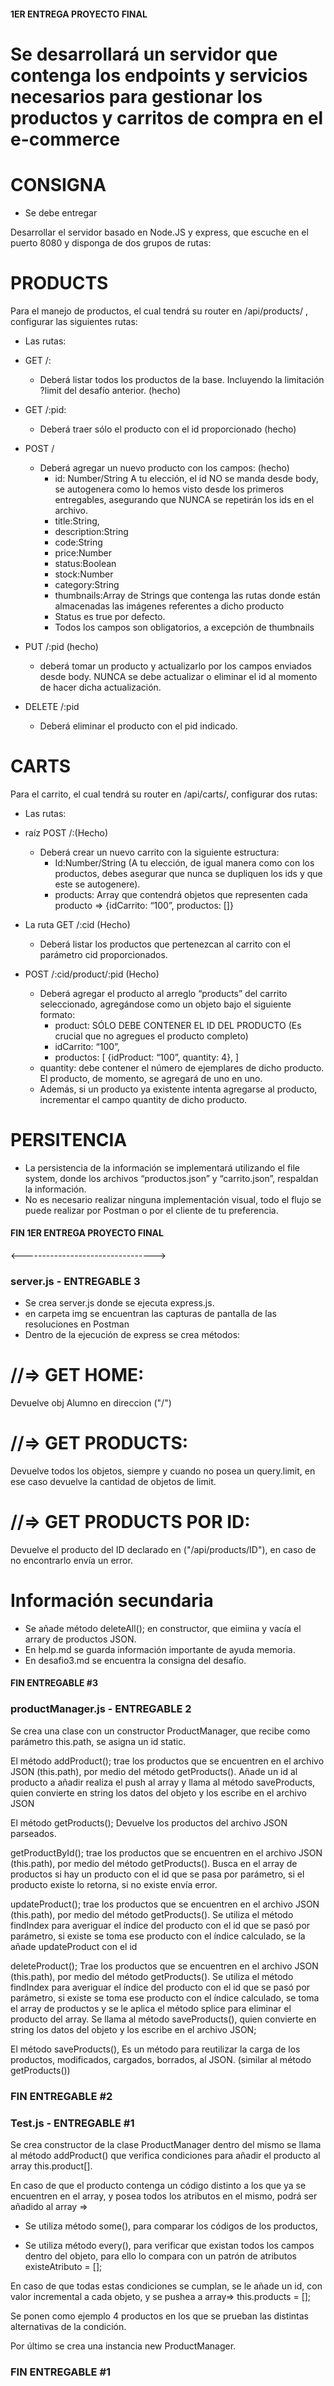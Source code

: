 #### 1ER ENTREGA PROYECTO FINAL ####

# Se desarrollará un servidor que contenga los endpoints y servicios necesarios para gestionar los productos y carritos de compra en el e-commerce #


# CONSIGNA #

* Se debe entregar

Desarrollar el servidor basado en Node.JS y express, que escuche en el puerto 8080 y disponga de dos grupos de rutas: 



# PRODUCTS #
Para el manejo de productos, el cual tendrá su router en /api/products/ , configurar las siguientes rutas:

* Las rutas:
+ GET /: 
    -  Deberá listar todos los productos de la base. Incluyendo la limitación ?limit del desafío anterior. (hecho)

+ GET /:pid:
    -  Deberá traer sólo el producto con el id proporcionado (hecho)

+ POST / 
    -  Deberá agregar un nuevo producto con los campos: (hecho)
        * id: Number/String  A tu elección, el id NO se manda desde body, se autogenera como lo hemos visto desde los primeros entregables, asegurando que NUNCA se repetirán los ids en el archivo.
        * title:String,
        * description:String
        * code:String
        * price:Number
        * status:Boolean
        * stock:Number 
        * category:String
        * thumbnails:Array de Strings que contenga las rutas donde están almacenadas las imágenes referentes a dicho producto
        * Status es true por defecto.
        * Todos los campos son obligatorios, a excepción de thumbnails

+ PUT /:pid (hecho)
    - deberá tomar un producto y actualizarlo por los campos enviados desde body. NUNCA se debe actualizar o eliminar el id al momento de hacer dicha actualización.

+ DELETE /:pid 
    - Deberá eliminar el producto con el pid indicado.



# CARTS #
Para el carrito, el cual tendrá su router en /api/carts/, configurar dos rutas:

* Las rutas:
+ raíz POST /:(Hecho)
    - Deberá crear un nuevo carrito con la siguiente estructura:
        * Id:Number/String (A tu elección, de igual manera como con los productos, debes asegurar que nunca se dupliquen los ids y que este se autogenere).
        * products: Array que contendrá objetos que representen cada producto => {idCarrito: “100”, productos: []}

+ La ruta GET /:cid (Hecho)
    - Deberá listar los productos que pertenezcan al carrito con el parámetro cid proporcionados.

+ POST /:cid/product/:pid (Hecho)
    - Deberá agregar el producto al arreglo “products” del carrito seleccionado, agregándose como un objeto bajo el siguiente formato:
        * product: SÓLO DEBE CONTENER EL ID DEL PRODUCTO (Es crucial que no agregues el producto completo)
        - idCarrito: “100”,
        - productos: [ {idProduct: “100”, quantity: 4}, ]
    - quantity: debe contener el número de ejemplares de dicho producto. El producto, de momento, se agregará de uno en uno.
    - Además, si un producto ya existente intenta agregarse al producto, incrementar el campo quantity de dicho producto. 



# PERSITENCIA #
* La persistencia de la información se implementará utilizando el file system, donde los archivos “productos.json” y “carrito.json”, respaldan la información.
* No es necesario realizar ninguna implementación visual, todo el flujo se puede realizar por Postman o por el cliente de tu preferencia.





#### FIN 1ER ENTREGA PROYECTO FINAL

<--------------------------------->


### server.js - ENTREGABLE 3 ###

* Se crea server.js donde se ejecuta express.js.
* en carpeta img se encuentran las capturas de pantalla de las resoluciones en Postman
* Dentro de la ejecución de express se crea métodos:

# //=> GET HOME:
Devuelve obj Alumno en direccion ("/")

# //=> GET PRODUCTS:
Devuelve todos los objetos, siempre y cuando no posea un query.limit, en ese caso devuelve la cantidad de objetos de limit.

# //=> GET PRODUCTS POR ID:
Devuelve el producto del ID declarado en ("/api/products/ID"), en caso de no encontrarlo envía un error.


# Información secundaria #
* Se añade método deleteAll(); en constructor, que eimiina y vacía el arrary de productos JSON.
* En help.md se guarda información importante de ayuda memoria.
* En desafio3.md se encuentra la consigna del desafío.


#### FIN ENTREGABLE #3 ####




### productManager.js - ENTREGABLE 2 ###


Se crea una clase con un constructor ProductManager, que recibe como parámetro this.path, se asigna un id static.

El método addProduct(); 
    trae los productos que se encuentren en el archivo JSON (this.path), por medio del método getProducts().
Añade un id al producto a añadir
realiza el push al array y llama al método saveProducts, quien convierte en string los datos del objeto y los escribe en el archivo JSON

El método getProducts();
    Devuelve los productos del archivo JSON parseados.

getProductById();
    trae los productos que se encuentren en el archivo JSON (this.path), por medio del método getProducts().
Busca en el array de productos si hay un producto con el id que se pasa por parámetro, si el producto existe lo retorna, si no existe envía error.

updateProduct();
    trae los productos que se encuentren en el archivo JSON (this.path), por medio del método getProducts().
Se utiliza el método findIndex para averiguar el índice del producto con el id que se pasó por parámetro, si existe se toma ese producto con el índice calculado, se la añade updateProduct con el id

deleteProduct();
    Trae los productos que se encuentren en el archivo JSON (this.path), por medio del método getProducts().
Se utiliza el método findIndex para averiguar el índice del producto con el id que se pasó por parámetro, si existe se toma ese producto con el índice calculado, se toma el array de productos y se le aplica el método splice para eliminar el producto del array.
Se llama al método saveProducts(), quien convierte en string los datos del objeto y los escribe en el archivo JSON;

El método saveProducts(),
    Es un método para reutilizar la carga de los productos, modificados, cargados, borrados, al JSON.
(similar al método getProducts())


### FIN ENTREGABLE #2 ###


### Test.js - ENTREGABLE #1 ###


Se crea constructor de la clase ProductManager
dentro del mismo se llama al método addProduct() que verifica condiciones para añadir el producto al array this.product[].

En caso de que el producto contenga un código distinto a los que ya se encuentren en el array, y posea todos los atributos en el mismo, podrá ser añadido al array => 

* Se utiliza método some(), para comparar los códigos de los productos,

* Se utiliza método every(), para verificar que existan todos los campos dentro del objeto, para ello lo compara con un patrón de atributos existeAtributo = [];

En caso de que todas estas condiciones se cumplan, se le añade un id, con valor incremental a cada objeto, y se pushea a array=> this.products = [];

Se ponen como ejemplo 4 productos en los que se prueban las distintas alternativas de la condición.

Por último se crea una instancia new ProductManager.


### FIN ENTREGABLE #1 ###





